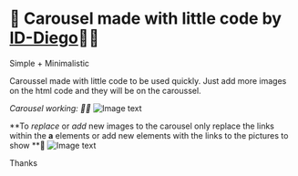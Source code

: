 # 🧩 Carousel made with little code by [ID-Diego](https://github.com/ID-Diego/)👨‍💻

Simple + Minimalistic 

Caroussel made with little code to be used quickly. Just add more images on the html code and they will be on the caroussel.

*Carousel working: 🙇‍♂️*
![Image text](https://github.com/ID-Diego/Carousel_Little-Code/blob/main/img/carousel.PNG)

**To *replace* or *add* new images to the carousel only replace the links within the **a** elements or add new elements with the links to the pictures to show **📝
![Image text](https://github.com/ID-Diego/Carousel_Little-Code/blob/main/img/html.PNG)


Thanks
